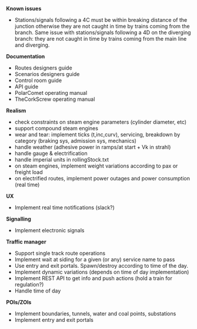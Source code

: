 **Known issues**
- Stations/signals following a 4C must be within breaking distance of the junction otherwise they are not caught in time by trains coming from the branch. Same issue with stations/signals following a 4D on the diverging branch: they are not caught in time by trains coming from the main line and diverging.

**Documentation**
- Routes designers guide
- Scenarios designers guide
- Control room guide
- API guide
- PolarComet operating manual
- TheCorkScrew operating manual

**Realism**
- check constraints on steam engine parameters (cylinder diameter, etc)
- support compound steam engines
- wear and tear: implement ticks (t,inc,curv), servicing, breakdown by category (braking sys, admission sys, mechanics)
- handle weather (adhesive power in ramps/at start + Vk in strahl)
- handle gauge & electrification
- handle imperial units in rollingStock.txt 
- on steam engines, implement weight variations according to pax or freight load
- on electrified routes, implement power outages and power consumption (real time)

**UX**
- Implement real time notifications (slack?)

**Signalling**
- Implement electronic signals

**Traffic manager**
- Support single track route operations
- Implement wait at siding for a given (or any) service name to pass
- Use entry and exit portals. Spawn/destroy according to time of the day.
- Implement dynamic variations (depends on time of day implementation)
- Implement REST API to get info and push actions (hold a train for regulation?)
- Handle time of day

**POIs/ZOIs**
- Implement boundaries, tunnels, water and coal points, substations
- Implement entry and exit portals
